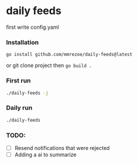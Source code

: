 # daily feeds

first write config.yaml

### Installation

```
go install github.com/mmrezoe/daily-feeds@latest
```

or
git clone project then `go build .`

### First run

```sh
./daily-feeds -j
```

### Daily run

```sh
./daily-feeds
```

### TODO:

- [ ] Resend notifications that were rejected
- [ ] Adding a ai to summarize
